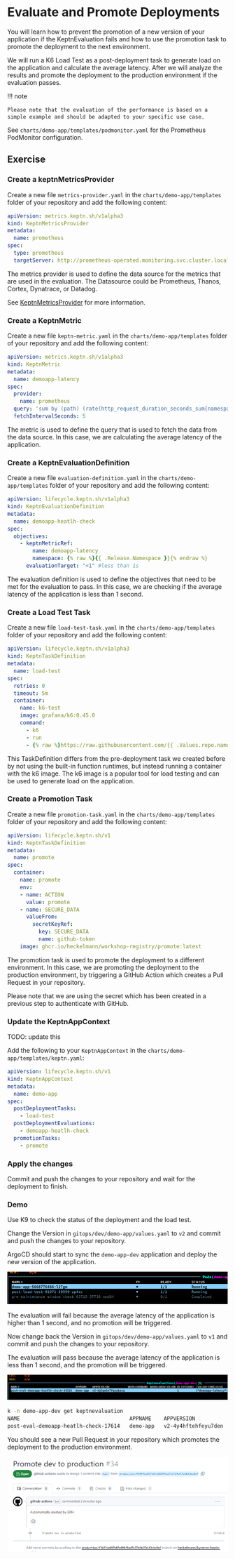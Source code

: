 # Evaluate and Promote Deployments

You will learn how to prevent the promotion of a new version of your application if the KeptnEvaluation fails and how to use the promotion task to promote the deployment to the next environment.

We will run a K6 Load Test as a post-deployment task to generate load on the application and calculate the average latency. After we will analyze the results and promote the deployment to the production environment if the evaluation passes.

!!! note
    
    Please note that the evaluation of the performance is based on a simple example and should be adapted to your specific use case.

See `charts/demo-app/templates/podmonitor.yaml` for the Prometheus PodMonitor configuration.

## Exercise

### Create a keptnMetricsProvider

Create a new file `metrics-provider.yaml` in the `charts/demo-app/templates` folder of your repository and add the following content:

```yaml
apiVersion: metrics.keptn.sh/v1alpha3
kind: KeptnMetricsProvider
metadata:
  name: prometheus
spec:
  type: prometheus
  targetServer: http://prometheus-operated.monitoring.svc.cluster.local:9090
```

The metrics provider is used to define the data source for the metrics that are used in the evaluation. The Datasource could be Prometheus, Thanos, Cortex, Dynatrace, or Datadog.

See [KeptnMetricsProvider](https://keptn.sh/stable/docs/reference/crd-reference/metric/) for more information.

### Create a KeptnMetric

Create a new file `keptn-metric.yaml` in the `charts/demo-app/templates` folder of your repository and add the following content:

```yaml
apiVersion: metrics.keptn.sh/v1alpha3
kind: KeptnMetric
metadata:
  name: demoapp-latency
spec:
  provider:
    name: prometheus
  query: 'sum by (path) (rate(http_request_duration_seconds_sum{namespace="demo-app-dev", path="/"}[2m]) / rate(http_request_duration_seconds_count{namespace="demo-app-dev", path="/"}[2m]))'
  fetchIntervalSeconds: 5
```

The metric is used to define the query that is used to fetch the data from the data source. In this case, we are calculating the average latency of the application.

### Create a KeptnEvaluationDefinition

Create a new file `evaluation-definition.yaml` in the `charts/demo-app/templates` folder of your repository and add the following content:

```yaml
apiVersion: lifecycle.keptn.sh/v1alpha3
kind: KeptnEvaluationDefinition
metadata:
  name: demoapp-heatlh-check
spec:
  objectives:
    - keptnMetricRef:
        name: demoapp-latency
        namespace: {% raw %}{{ .Release.Namespace }}{% endraw %}
      evaluationTarget: "<1" #less than 1s
```

The evaluation definition is used to define the objectives that need to be met for the evaluation to pass. In this case, we are checking if the average latency of the application is less than 1 second.

### Create a Load Test Task

Create a new file `load-test-task.yaml` in the `charts/demo-app/templates` folder of your repository and add the following content:

```yaml
apiVersion: lifecycle.keptn.sh/v1alpha3
kind: KeptnTaskDefinition
metadata:
  name: load-test
spec:
  retries: 0
  timeout: 5m
  container:
    name: k6-test
    image: grafana/k6:0.45.0
    command:
      - k6
      - run
      - {% raw %}https://raw.githubusercontent.com/{{ .Values.repo.name }}/{{ .Values.repo.revision }}/tasks/load-dev.js{% endraw %}
```

This TaskDefinition differs from the pre-deployment task we created before by not using the built-in function runtimes, but instead running a container with the k6 image. The k6 image is a popular tool for load testing and can be used to generate load on the application.

### Create a Promotion Task

Create a new file `promotion-task.yaml` in the `charts/demo-app/templates` folder of your repository and add the following content:

```yaml
apiVersion: lifecycle.keptn.sh/v1
kind: KeptnTaskDefinition
metadata:
  name: promote
spec:
  container:
    name: promote
    env:
    - name: ACTION
      value: promote
    - name: SECURE_DATA
      valueFrom:
        secretKeyRef:
          key: SECURE_DATA
          name: github-token
    image: ghcr.io/heckelmann/workshop-registry/promote:latest
```

The promotion task is used to promote the deployment to a different environment. In this case, we are promoting the deployment to the production environment, by triggering a GitHub Action which creates a Pull Request in your repository.

Please note that we are using the secret which has been created in a previous step to authenticate with GitHub.

### Update the KeptnAppContext

TODO: update this

Add the following to your `KeptnAppContext` in the `charts/demo-app/templates/keptn.yaml`:

```yaml
apiVersion: lifecycle.keptn.sh/v1
kind: KeptnAppContext
metadata:
  name: demo-app
spec:
  postDeploymentTasks:
    - load-test
  postDeploymentEvaluations:
    - demoapp-heatlh-check
  promotionTasks:
    - promote
```


### Apply the changes

Commit and push the changes to your repository and wait for the deployment to finish.

### Demo

Use K9 to check the status of the deployment and the load test.

Change the Version in `gitops/dev/demo-app/values.yaml` to `v2` and commit and push the changes to your repository.	

ArgoCD should start to sync the `demo-app-dev` application and deploy the new version of the application.

![Task Execution](../assets/05-task-execution.png)

The evaluation will fail because the average latency of the application is higher than 1 second, and no promotion will be triggered.

Now change back the Version in `gitops/dev/demo-app/values.yaml` to `v1` and commit and push the changes to your repository.

The evaluation will pass because the average latency of the application is less than 1 second, and the promotion will be triggered.

![Task Execution](../assets/05-evaluation-status.png)

```bash
k -n demo-app-dev get keptnevaluation
NAME                                   APPNAME    APPVERSION            WORKLOADNAME   WORKLOADVERSION   RETRYCOUNT   EVALUATIONSTATUS                                                                                                                             OVERALLSTATUS
post-eval-demoapp-heatlh-check-17614   demo-app   v2-4y4hftehfeyu7den                                    10           {"demoapp-latency":{"message":"value '4.572755924142906' did not meet objective '\u003c1'","status":"Failed","value":"4.572755924142906"}}   Failed
```

You should see a new Pull Request in your repository which promotes the deployment to the production environment.

![Promotion PR](../assets/05-promotion-pr.png)